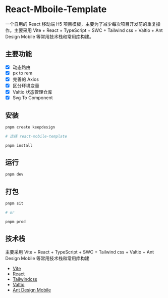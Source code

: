 # React-Mboile-Template

一个自用的 React 移动端 H5 项目模板，主要为了减少每次项目开发前的重复操作。主要采用 Vite + React + TypeScript + SWC + Tailwind css + Valtio + Ant Design Mobile 等常用技术栈和常用库构建。

## 主要功能

- [x] 动态路由
- [x] px to rem
- [x] 完善的 Axios
- [x] 区分环境变量
- [x] Valtio 状态管理仓库
- [x] Svg To Component

## 安装

```bash
pnpm create keepdesign

# 选择 react-mobile-template

pnpm install
```

## 运行

```bash
pnpm dev
```

## 打包

```bash
pnpm sit

# or

pnpm prod
```

## 技术栈

主要采用 Vite + React + TypeScript + SWC + Tailwind css + Valtio + Ant Design Mobile 等常用技术栈和常用库构建

- [Vite](https://vitejs.cn/vite3-cn/)
- [React](https://react.dev/)
- [Tailwindcss](https://www.tailwindcss.cn/)
- [Valtio](https://valtio.pmnd.rs/)
- [Ant Design Mobile](https://mobile.ant.design/zh)
